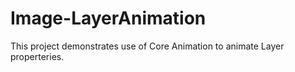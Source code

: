 Image-LayerAnimation
====================

This project demonstrates use of Core Animation to animate Layer properteries.
